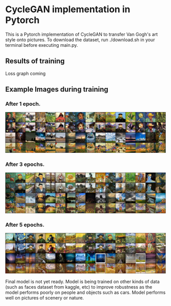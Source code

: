 # CycleGAN implementation in Pytorch

This is a Pytorch implementation of CycleGAN to transfer Van Gogh's art style onto pictures.
To download the dataset, run ./download.sh in your terminal before executing main.py.

## Results of training

Loss graph coming

## Example Images during training

### After 1 epoch.
![After 900 batches](outputs\900.png)

### After 3 epochs. 

![After 900 batches](outputs\4000.png)

### After 5 epochs. 
![After 900 batches](outputs\5300.png)

Final model is not yet ready. Model is being trained on other kinds of data (such as faces dataset from kaggle, etc) to improve robustness as the model performs poorly on people and objects such as cars. Model performs well on pictures of scenery or nature.